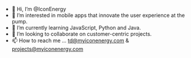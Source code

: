 - 👋 Hi, I’m @IconEnergy
- 👀 I’m interested in mobile apps that innovate the user experience at the pump.
- 🌱 I’m currently learning JavaScript, Python and Java.
- 💞️ I’m looking to collaborate on customer-centric projects.
- 📫 How to reach me ... td@myiconenergy.com & projects@myiconenergy.com

<!---
IconEnergy/IconEnergy is a ✨ special ✨ repository because its `README.md` (this file) appears on your GitHub profile.
You can click the Preview link to take a look at your changes.
--->
